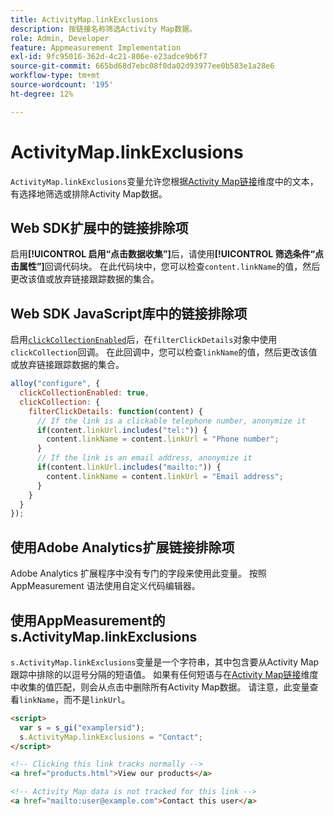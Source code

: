 ```yaml
---
title: ActivityMap.linkExclusions
description: 按链接名称筛选Activity Map数据。
role: Admin, Developer
feature: Appmeasurement Implementation
exl-id: 9fc95016-362d-4c21-806e-e23adce9b6f7
source-git-commit: 665bd68d7ebc08f0da02d93977ee0b583e1a28e6
workflow-type: tm+mt
source-wordcount: '195'
ht-degree: 12%

---
```


# ActivityMap.linkExclusions

`ActivityMap.linkExclusions`变量允许您根据[Activity Map链接](/help/components/dimensions/activity-map-link.md)维度中的文本，有选择地筛选或排除Activity Map数据。

## Web SDK扩展中的链接排除项

启用&#x200B;**[!UICONTROL 启用“点击数据收集”]**&#x200B;后，请使用&#x200B;**[!UICONTROL 筛选条件“点击属性”]**&#x200B;回调代码块。 在此代码块中，您可以检查`content.linkName`的值，然后更改该值或放弃链接跟踪数据的集合。

## Web SDK JavaScript库中的链接排除项

启用[`clickCollectionEnabled`](https://experienceleague.adobe.com/en/docs/experience-platform/web-sdk/commands/configure/clickcollectionenabled)后，在`filterClickDetails`对象中使用`clickCollection`回调。 在此回调中，您可以检查`linkName`的值，然后更改该值或放弃链接跟踪数据的集合。

```js
alloy("configure", {
  clickCollectionEnabled: true,
  clickCollection: {
    filterClickDetails: function(content) {
      // If the link is a clickable telephone number, anonymize it
      if(content.linkUrl.includes("tel:")) {
        content.linkName = content.linkUrl = "Phone number";
      }
      // If the link is an email address, anonymize it
      if(content.linkUrl.includes("mailto:")) {
        content.linkName = content.linkUrl = "Email address";
      }
    }
  }
});
```

## 使用Adobe Analytics扩展链接排除项

Adobe Analytics 扩展程序中没有专门的字段来使用此变量。 按照 AppMeasurement 语法使用自定义代码编辑器。

## 使用AppMeasurement的s.ActivityMap.linkExclusions

`s.ActivityMap.linkExclusions`变量是一个字符串，其中包含要从Activity Map跟踪中排除的以逗号分隔的短语值。 如果有任何短语与在[Activity Map链接](/help/components/dimensions/activity-map-link.md)维度中收集的值匹配，则会从点击中删除所有Activity Map数据。 请注意，此变量查看`linkName`，而不是`linkUrl`。

```html
<script>
  var s = s_gi("examplersid");
  s.ActivityMap.linkExclusions = "Contact";
</script>

<!-- Clicking this link tracks normally -->
<a href="products.html">View our products</a>

<!-- Activity Map data is not tracked for this link -->
<a href="mailto:user@example.com">Contact this user</a>
```
